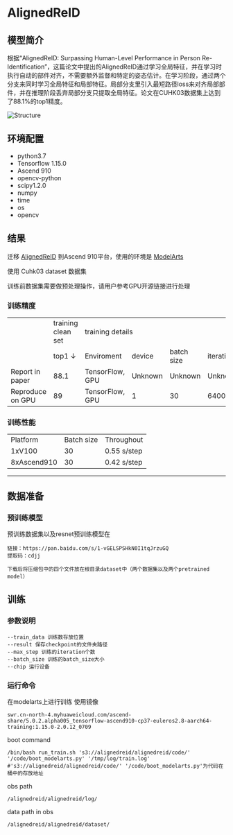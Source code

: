# AlignedReID
## 模型简介
根据“AlignedReID: Surpassing Human-Level Performance in Person Re-Identification”，这篇论文中提出的AlignedReID通过学习全局特征，并在学习时执行自动的部件对齐，不需要额外监督和特定的姿态估计。在学习阶段，通过两个分支来同时学习全局特征和局部特征。局部分支里引入最短路径loss来对齐局部部件，并在推理阶段丢弃局部分支只提取全局特征。论文在CUHK03数据集上达到了88.1%的top1精度。

![Structure](https://images.gitee.com/uploads/images/2021/0908/184744_9a9146bd_7793736.png "微信图片_20210908184737.png")
## 环境配置
- python3.7
- Tensorflow 1.15.0
- Ascend 910
- opencv-python
- scipy1.2.0
- numpy
- time
- os
- opencv


## 结果
迁移 [AlignedReID](https://github.com/Phoebe-star/AlignedReID) 到Ascend 910平台，使用的环境是 [ModelArts](https://www.huaweicloud.com/product/modelarts.html)

使用 Cuhk03 dataset 数据集

训练前数据集需要做预处理操作，请用户参考GPU开源链接进行处理

### 训练精度
<table>
    <tr>
        <td></td>
        <td >training clean set</td>
        <td colspan="5">training details</td>
    </tr>   
    <tr>
        <td></td>
        <td>top1 &#8595;</td>
        <td>Enviroment</td>
        <td>device </td>
        <td>batch size </td>
        <td>iterations </td>
        <td>lr schedule</td>
    </tr>
    <tr>
        <td>Report in paper</td>
        <td>88.1</td>
        <td>TensorFlow, GPU</td>
        <td>Unknown</td>
        <td>Unknown</td>
        <td>Unknown</td>
        <td>multi-steps</td>
    </tr>
    <tr>
        <td>Reproduce on GPU</td>
        <td>89</td>
        <td>TensorFlow, GPU</td>
        <td>1</td>
        <td>30</td>
        <td>64000</td>
        <td>multi-steps</td>
    </tr>
</table>

### 训练性能
<table>
    <tr>
        <td >Platform</td>
        <td >Batch size</td>
        <td >Throughout</td>
    </tr>  
    <tr>
        <td >1xV100</td>
        <td >30</td>
        <td >0.55 s/step</td>
    </tr>  
    <tr>
        <td >8xAscend910</td>
        <td >30</td>
        <td >0.42 s/step</td>
    </tr>      
</table>


---
## 数据准备
### 预训练模型
预训练数据集以及resnet预训练模型在
```
链接：https://pan.baidu.com/s/1-vGELSPSHkN0I1tqJrzuGQ 
提取码：cdjj 

下载后将压缩包中的四个文件放在根目录dataset中（两个数据集以及两个pretrained model）
```

## 训练
### 参数说明
```
--train_data 训练数存放位置
--result 保存checkpoint的文件夹路径
--max_step 训练的iteration个数
--batch_size 训练的batch_size大小
--chip 运行设备

```

### 运行命令
在modelarts上进行训练
使用镜像
```
swr.cn-north-4.myhuaweicloud.com/ascend-share/5.0.2.alpha005_tensorflow-ascend910-cp37-euleros2.8-aarch64-training:1.15.0-2.0.12_0709
```

boot command
```
/bin/bash run_train.sh 's3://alignedreid/alignedreid/code/' '/code/boot_modelarts.py' '/tmp/log/train.log'
#'s3://alignedreid/alignedreid/code/' '/code/boot_modelarts.py'为代码在桶中的存放地址
```

obs path
```
/alignedreid/alignedreid/log/
```

data path in obs
```
/alignedreid/alignedreid/dataset/
```


